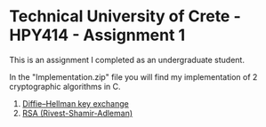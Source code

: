 # Technical University of Crete - HPY414 - Assignment 1

This is an assignment I completed as an undergraduate student.

In the "Implementation.zip" file you will find my implementation of 2 cryptographic algorithms in C.

1) <a href="https://en.wikipedia.org/wiki/Diffie%E2%80%93Hellman_key_exchange" target="_blank">Diffie–Hellman key exchange</a>
2) <a href="https://en.wikipedia.org/wiki/RSA_(cryptosystem)" target="_blank">RSA (Rivest-Shamir-Adleman)</a>
